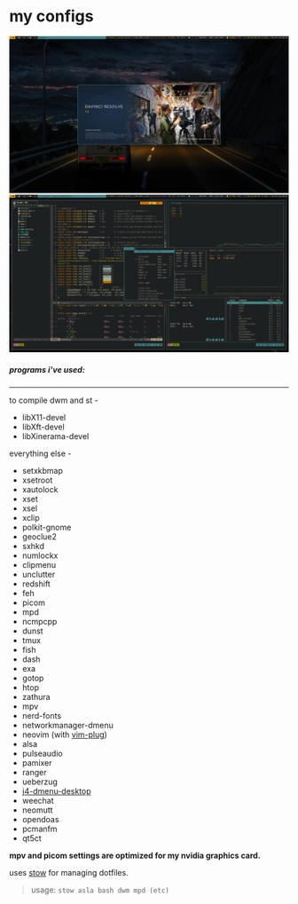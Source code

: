 my configs
=================
![screenshot](screenshots/desktop1.png)
![screenshot](screenshots/desktop2.png)


##### programs i've used:
---
to compile dwm and st -
+ libX11-devel
+ libXft-devel
+ libXinerama-devel

everything else -
+ setxkbmap
+ xsetroot
+ xautolock
+ xset
+ xsel
+ xclip
+ polkit-gnome
+ geoclue2
+ sxhkd
+ numlockx
+ clipmenu
+ unclutter
+ redshift
+ feh
+ picom
+ mpd
+ ncmpcpp
+ dunst
+ tmux
+ fish
+ dash
+ exa
+ gotop
+ htop
+ zathura
+ mpv
+ nerd-fonts
+ networkmanager-dmenu
+ neovim (with [vim-plug](https://github.com/junegunn/vim-plug))
+ alsa
+ pulseaudio
+ pamixer
+ ranger
+ ueberzug
+ [j4-dmenu-desktop](https://github.com/enkore/j4-dmenu-desktop)
+ weechat
+ neomutt
+ opendoas
+ pcmanfm
+ qt5ct

****mpv and picom settings are optimized for my nvidia graphics card.****

uses [stow](https://www.gnu.org/software/stow/) for managing dotfiles.

> usage: `stow asla bash dwm mpd (etc)`
